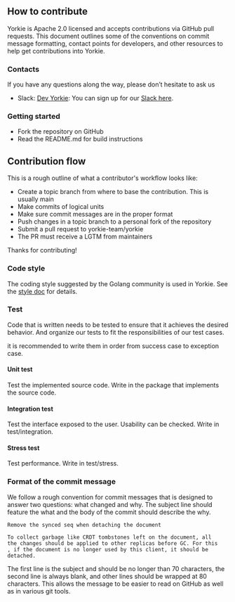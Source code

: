 ## How to contribute

Yorkie is Apache 2.0 licensed and accepts contributions via GitHub pull requests. This document outlines some of the conventions on commit message formatting, contact points for developers, and other resources to help get contributions into Yorkie.

### Contacts

If you have any questions along the way, please don’t hesitate to ask us
- Slack: [Dev Yorkie](https://dev-yorkie.slack.com/): You can sign up for our [Slack here](https://communityinviter.com/apps/dev-yorkie/yorkie-framework).

### Getting started

- Fork the repository on GitHub
- Read the README.md for build instructions

## Contribution flow

This is a rough outline of what a contributor's workflow looks like:

- Create a topic branch from where to base the contribution. This is usually main
- Make commits of logical units
- Make sure commit messages are in the proper format
- Push changes in a topic branch to a personal fork of the repository
- Submit a pull request to yorkie-team/yorkie
- The PR must receive a LGTM from maintainers

Thanks for contributing!

### Code style

The coding style suggested by the Golang community is used in Yorkie. See the [style doc](https://github.com/golang/go/wiki/CodeReviewComments) for details.

### Test

Code that is written needs to be tested to ensure that it achieves the desired behavior.
And organize our tests to fit the responsibilities of our test cases.

it is recommended to write them in order from success case to exception case.

#### Unit test

Test the implemented source code. Write in the package that implements the source code.  

#### Integration test

Test the interface exposed to the user. Usability can be checked. Write in test/integration.

#### Stress test

Test performance. Write in test/stress.

### Format of the commit message

We follow a rough convention for commit messages that is designed to answer two questions: what changed and why. The subject line should feature the what and the body of the commit should describe the why.

```
Remove the synced seq when detaching the document

To collect garbage like CRDT tombstones left on the document, all
the changes should be applied to other replicas before GC. For this
, if the document is no longer used by this client, it should be
detached.
```

The first line is the subject and should be no longer than 70 characters, the second line is always blank, and other lines should be wrapped at 80 characters. This allows the message to be easier to read on GitHub as well as in various git tools.
